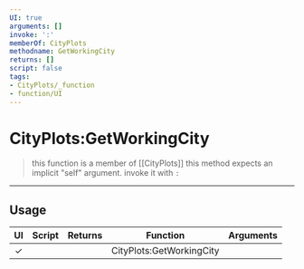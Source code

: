 ```yaml
---
UI: true
arguments: []
invoke: ':'
memberOf: CityPlots
methodname: GetWorkingCity
returns: []
script: false
tags:
- CityPlots/_function
- function/UI
---
```

# CityPlots:GetWorkingCity
> this function is a member of [[CityPlots]]
> this method expects an implicit "self" argument. invoke it with `:`
-----
## Usage
|  UI | Script | Returns | Function | Arguments |
|:---:|:------:|-------:|:--------:|:---------|
|✓| ||CityPlots:GetWorkingCity||
